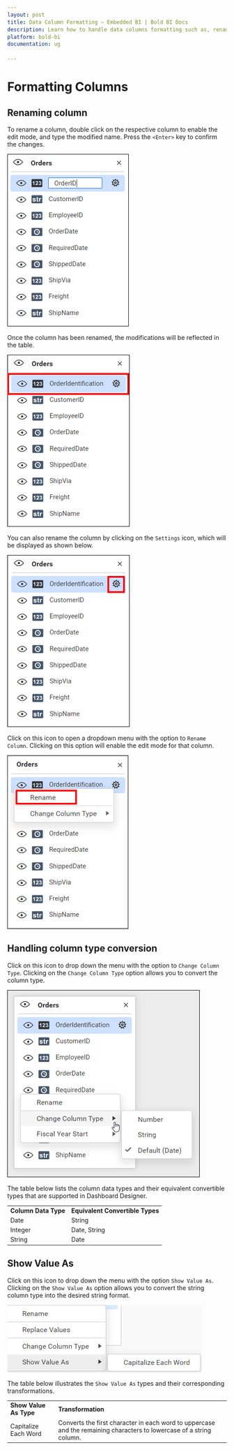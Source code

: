 ```yaml
---
layout: post
title: Data Column Formatting – Embedded BI | Bold BI Docs
description: Learn how to handle data columns formatting such as, renaming column and changing data type in Bold BI Embedded.
platform: bold-bi
documentation: ug

---
```


# Formatting Columns

## Renaming column

   To rename a column, double click on the respective column to enable the edit mode, and type the modified name. Press the `<Enter>` key to confirm the changes.

   ![Column rename option](/static/assets/working-with-datasource/images/renamecolumn.PNG)

   Once the column has been renamed, the modifications will be reflected in the table.

   ![Renamed column](/static/assets/working-with-datasource/images/renamedcolumnrep.PNG)

   You can also rename the column by clicking on the `Settings` icon, which will be displayed as shown below.

   ![Settings icon](/static/assets/working-with-datasource/images/settings-icon.PNG)

   Click on this icon to open a dropdown menu with the option to `Rename Column`. Clicking on this option will enable the edit mode for that column.

   ![Rename option](/static/assets/working-with-datasource/images/selectrenamecolumn.PNG)

## Handling column type conversion

   Click on this icon to drop down the menu with the option to `Change Column Type`. Clicking on the `Change Column Type` option allows you to convert the column type.

   ![Select column](/static/assets/working-with-datasource/images/selectcolumn.PNG)

   The table below lists the column data types and their equivalent convertible types that are supported in Dashboard Designer.

   <table>
   <tr>
   <td>
   <b>Column Data Type</b></td><td>
   <b>Equivalent Convertible Types</b></td></tr>
   <tr>
   <td>
   Date</td><td>
   String</td></tr>
   <tr>
   <td>
   Integer</td><td>
   Date, String</td></tr>
   <tr>
   <td>
   String</td><td>
   Date</td></tr>
   </table>

## Show Value As

   Click on this icon to drop down the menu with the option `Show Value As`. Clicking on the `Show Value As` option allows you to convert the string column type into the desired string format.

   ![Select column](/static/assets/working-with-datasource/images/showvalueas.png)

   The table below illustrates the `Show Value As` types and their corresponding transformations.

   <table>
   <tr>
   <td>
   <b>Show Value As Type</b></td><td>
   <b>Transformation</b></td></tr>
   <tr>
   <td>
   Capitalize Each Word</td><td>
   Converts the first character in each word to uppercase and the remaining characters to lowercase of a string column.</td></tr>
   </table>

